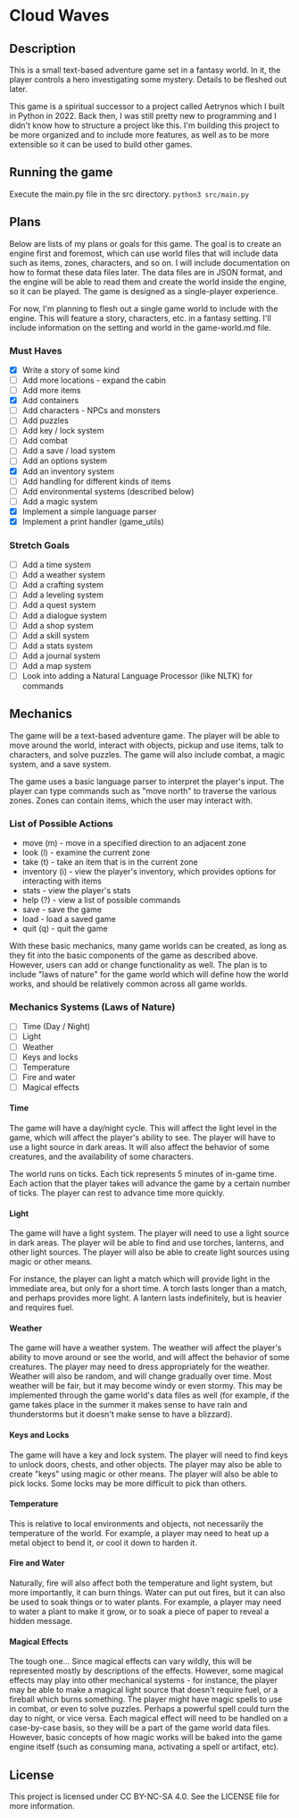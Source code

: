 # Cloud Waves

## Description

This is a small text-based adventure game set in a fantasy world. In it, the player controls a hero investigating some
mystery. Details to be fleshed out later.  

This game is a spiritual successor to a project called Aetrynos which I built in Python in 2022. Back then, I was still 
pretty new to programming and I didn't know how to structure a project like this. I'm building this project to be more 
organized and to include more features, as well as to be more extensible so it can be used to build other games.  

## Running the game

Execute the main.py file in the src directory.
`python3 src/main.py`

## Plans

Below are lists of my plans or goals for this game. The goal is to create an engine first and foremost, which can use 
world files that will include data such as items, zones, characters, and so on. I will include documentation on how to 
format these data files later. The data files are in JSON format, and the engine will be able to read them and create 
the world inside the engine, so it can be played. The game is designed as a single-player experience.  

For now, I'm planning to flesh out a single game world to include with the engine. This will feature a story, 
characters, etc. in a fantasy setting. I'll include information on the setting and world in the game-world.md file.  

### Must Haves

- [x] Write a story of some kind
- [ ] Add more locations - expand the cabin
- [ ] Add more items
- [x] Add containers
- [ ] Add characters - NPCs and monsters
- [ ] Add puzzles
- [ ] Add key / lock system
- [ ] Add combat
- [ ] Add a save / load system
- [ ] Add an options system
- [x] Add an inventory system
- [ ] Add handling for different kinds of items
- [ ] Add environmental systems (described below)
- [ ] Add a magic system
- [x] Implement a simple language parser
- [x] Implement a print handler (game_utils)

### Stretch Goals

- [ ] Add a time system
- [ ] Add a weather system
- [ ] Add a crafting system
- [ ] Add a leveling system
- [ ] Add a quest system
- [ ] Add a dialogue system
- [ ] Add a shop system
- [ ] Add a skill system
- [ ] Add a stats system
- [ ] Add a journal system
- [ ] Add a map system
- [ ] Look into adding a Natural Language Processor (like NLTK) for commands

## Mechanics

The game will be a text-based adventure game. The player will be able to move around the world, interact with objects,
pickup and use items, talk to characters, and solve puzzles. The game will also include combat, a magic system, and a
save system.  

The game uses a basic language parser to interpret the player's input. The player can type commands such as "move north"
to traverse the various zones. Zones can contain items, which the user may interact with.  

### List of Possible Actions
- move (m) - move in a specified direction to an adjacent zone
- look (l) - examine the current zone
- take (t) - take an item that is in the current zone
- inventory (i) - view the player's inventory, which provides options for interacting with items
- stats - view the player's stats
- help (?) - view a list of possible commands
- save - save the game
- load - load a saved game
- quit (q) - quit the game

With these basic mechanics, many game worlds can be created, as long as they fit into the basic components of the game 
as described above. However, users can add or change functionality as well. The plan is to include "laws of nature" for 
the game world which will define how the world works, and should be relatively common across all game worlds.  

### Mechanics Systems (Laws of Nature)
- [ ] Time (Day / Night)
- [ ] Light
- [ ] Weather
- [ ] Keys and locks
- [ ] Temperature
- [ ] Fire and water
- [ ] Magical effects

#### Time
The game will have a day/night cycle. This will affect the light level in the game, which will affect the player's 
ability to see. The player will have to use a light source in dark areas. It will also affect the behavior of some 
creatures, and the availability of some characters.  

The world runs on ticks. Each tick represents 5 minutes of in-game time. Each action that the player takes will advance 
the game by a certain number of ticks. The player can rest to advance time more quickly.  

#### Light
The game will have a light system. The player will need to use a light source in dark areas. The player will be able to 
find and use torches, lanterns, and other light sources. The player will also be able to create light sources using 
magic or other means.  

For instance, the player can light a match which will provide light in the immediate area, but only for a short time. 
A torch lasts longer than a match, and perhaps provides more light. A lantern lasts indefinitely, but is heavier and 
requires fuel.  

#### Weather
The game will have a weather system. The weather will affect the player's ability to move around or see the world, and 
will affect the behavior of some creatures. The player may need to dress appropriately for the weather. Weather will 
also be random, and will change gradually over time. Most weather will be fair, but it may become windy or even stormy.
This may be implemented through the game world's data files as well (for example, if the game takes place in the summer
it makes sense to have rain and thunderstorms but it doesn't make sense to have a blizzard).

#### Keys and Locks
The game will have a key and lock system. The player will need to find keys to unlock doors, chests, and other objects.
The player may also be able to create "keys" using magic or other means. The player will also be able to pick locks.
Some locks may be more difficult to pick than others.

#### Temperature
This is relative to local environments and objects, not necessarily the temperature of the world. For example, a player 
may need to heat up a metal object to bend it, or cool it down to harden it.

#### Fire and Water
Naturally, fire will also affect both the temperature and light system, but more importantly, it can burn things. Water
can put out fires, but it can also be used to soak things or to water plants. For example, a player may need to water a
plant to make it grow, or to soak a piece of paper to reveal a hidden message.

#### Magical Effects
The tough one... Since magical effects can vary wildly, this will be represented mostly by descriptions of the effects. 
However, some magical effects may play into other mechanical systems - for instance, the player may be able to make a 
magical light source that doesn't require fuel, or a fireball which burns something. The player might have magic spells
to use in combat, or even to solve puzzles. Perhaps a powerful spell could turn the day to night, or vice versa. Each 
magical effect will need to be handled on a case-by-case basis, so they will be a part of the game world data files. 
However, basic concepts of how magic works will be baked into the game engine itself (such as consuming mana, activating
a spell or artifact, etc).



## License

This project is licensed under CC BY-NC-SA 4.0. See the LICENSE file for more information.  